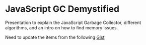JavaScript GC Demystified
=======================

Presentation to explain the JavaScript Garbage Collector, different algorithms, and an intro on how to find memory issues.

Need to update the items from the following [Gist](https://gist.github.com/jwood803/01fcefa63b49f3d3db79)
